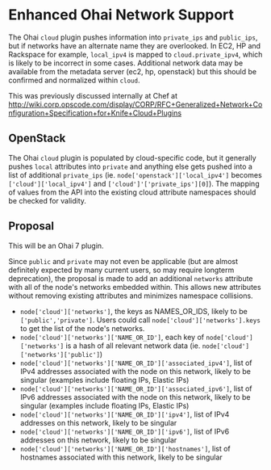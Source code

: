 # Enhanced Ohai Network Support

The Ohai `cloud` plugin pushes information into `private_ips` and `public_ips`, but if networks have an alternate name they are overlooked. In EC2, HP and Rackspace for example, `local_ipv4` is mapped to `cloud.private_ipv4`, which is likely to be incorrect in some cases. Additional network data may be available from the metadata server (ec2, hp, openstack) but this should be confirmed and normalized within `cloud`.

This was previously discussed internally at Chef at http://wiki.corp.opscode.com/display/CORP/RFC+Generalized+Network+Configuration+Specification+for+Knife+Cloud+Plugins

## OpenStack

The Ohai `cloud` plugin is populated by cloud-specific code, but it generally pushes `local` attributes into `private` and anything else gets pushed into a list of additional `private_ips` (ie. `node['openstack']['local_ipv4']` becomes `['cloud']['local_ipv4']` and `['cloud']'['private_ips'][0]`). The mapping of values from the API into the existing cloud attribute namespaces should be checked for validity.

## Proposal

This will be an Ohai 7 plugin.

Since `public` and `private` may not even be applicable (but are almost definitely expected by many current users, so may require longterm deprecation), the proposal is made to add an additional `networks` attribute with all of the node's networks embedded within. This allows new attributes without removing existing attributes and minimizes namespace collisions.

 * `node['cloud']['networks']`, the keys as NAMES_OR_IDS, likely to be `['public','private']`. Users could call `node['cloud']['networks'].keys` to get the list of the node's networks.
 * `node['cloud']['networks']['NAME_OR_ID']`, each key of `node['cloud']['networks']` is a hash of all relevant network data (ie. `node['cloud']['networks']['public']`)
 * `node['cloud']['networks']['NAME_OR_ID']['associated_ipv4']`, list of IPv4 addresses associated with the node on this network, likely to be singular (examples include floating IPs, Elastic IPs)
 * `node['cloud']['networks']['NAME_OR_ID']['associated_ipv6']`, list of IPv6 addresses associated with the node on this network, likely to be singular (examples include floating IPs, Elastic IPs)
 * `node['cloud']['networks']['NAME_OR_ID']['ipv4']`, list of IPv4 addresses on this network, likely to be singular
 * `node['cloud']['networks']['NAME_OR_ID']['ipv6']`, list of IPv6 addresses on this network, likely to be singular
 * `node['cloud']['networks']['NAME_OR_ID']['hostnames']`, list of hostnames associated with this network, likely to be singular
